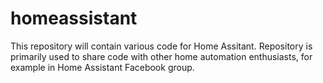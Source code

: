 # homeassistant

This repository will contain various code for Home Assitant.
Repository is primarily used to share code with other home automation enthusiasts, for example in Home Assistant Facebook group.
